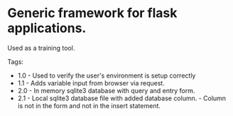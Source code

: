 # Generic framework for flask applications.
Used as a training tool.

Tags:
  - 1.0 - Used to verify the user's environment is setup correctly
  - 1.1 - Adds variable input from browser via request.
  - 2.0 - In memory sqlite3 database with query and entry form.
  - 2.1 - Local sqlite3 database file with added database column.
        - Column is not in the form and not in the insert statement.

